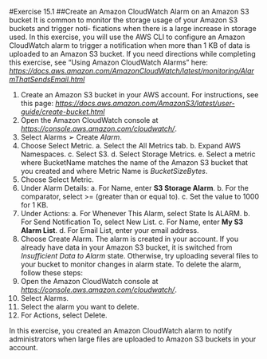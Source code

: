 #Exercise 15.1
##Create an Amazon CloudWatch Alarm on an Amazon S3 bucket
It is common to monitor the storage usage of your Amazon S3 buckets and trigger noti- fications when there is a large increase in storage used. In this exercise, you will use the AWS CLI to configure an Amazon CloudWatch alarm to trigger a notification when more than 1 KB of data is uploaded to an Amazon S3 bucket.
If you need directions while completing this exercise, see “Using Amazon CloudWatch Alarms” here: *https://docs.aws.amazon.com/AmazonCloudWatch/latest/monitoring/AlarmThatSendsEmail.html*
1.	Create an Amazon S3 bucket in your AWS account. For instructions, see this page: *https://docs.aws.amazon.com/AmazonS3/latest/user-guide/create-bucket.html*
2.	Open the Amazon CloudWatch console at *https://console.aws.amazon.com/cloudwatch/*.
3.	Select Alarms ➢ Create *Alarm*.
4.	Choose Select Metric.
a.	Select the All Metrics tab.
b.	Expand AWS Namespaces.
c.	Select S3.
d.	Select Storage Metrics.
e.	Select a metric where BucketName matches the name of the Amazon  S3  bucket that you created and where Metric Name is *BucketSizeBytes*.
5.	Choose Select Metric.
6.	Under Alarm Details:
a.	For Name, enter **S3 Storage Alarm**.
b.	For the comparator, select >= (greater than or equal to).
c.	Set the value to 1000 for 1 KB.
7.	Under Actions:
a.	For Whenever This Alarm, select State Is ALARM.
b.	For Send Notification To, select New List.
c.	For Name, enter **My S3 Alarm List**.
d.	For Email List, enter your email address.
8.	Choose Create Alarm.
The alarm is created in your account. If you already have data in your Amazon S3 bucket, it is switched from *Insufficient Data to Alarm* state. Otherwise, try uploading several files to your bucket to monitor changes in alarm state.
To delete the alarm, follow these steps:
1.	Open the Amazon CloudWatch console at *https://console.aws.amazon.com/cloudwatch/*.
2.	Select Alarms.
3.	Select the alarm you want to delete.
4.	For Actions, select Delete.

In this exercise, you created an Amazon CloudWatch alarm to notify administrators when large files are uploaded to Amazon S3 buckets in your account.
